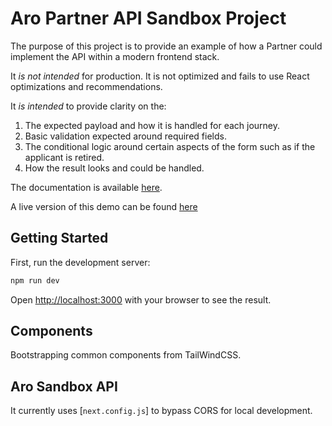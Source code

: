 # Aro Partner API Sandbox Project

The purpose of this project is to provide an example of how a Partner could implement the API within a modern frontend stack.

It *is not intended* for production. It is not optimized and fails to use React optimizations and recommendations.

It *is intended* to provide clarity on the:

1. The expected payload and how it is handled for each journey.
2. Basic validation expected around required fields.
3. The conditional logic around certain aspects of the form such as if the applicant is retired.
4. How the result looks and could be handled.

The documentation is available [here](https://developer.aro.co.uk/).

A live version of this demo can be found [here](https://partner-api-demo.freedom-finance-test.cloud/)

## Getting Started

First, run the development server:

```bash
npm run dev
```

Open [http://localhost:3000](http://localhost:3000) with your browser to see the result.

## Components

Bootstrapping common components from TailWindCSS. 

## Aro Sandbox API

It currently uses [`next.config.js`] to bypass CORS for local development.
